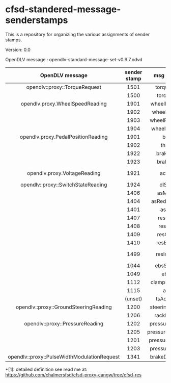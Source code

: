 # cfsd-standered-message-senderstamps
This is a repository for organizing the various assignments of sender stamps. 

Version: 0.0

OpenDLV message : opendlv-standard-message-set-v0.9.7.odvd

|            OpenDLV message                  | sender stamp |    msg content    | sensor/req |      unit       | origin |
| :-----------------------------------------: | :----------: | :---------------: | :--------: | :-------------: | ------ |
|     opendlv::proxy::TorqueRequest           |     1501     |    torqueRight    |    req     |    0~2400cNm    |        |
|                                             |     1500     |    torqueLeft     |    req     |    0~2400cNm    |        |
|    opendlv.proxy.WheelSpeedReading          |     1901     |  wheelRareRight   |   sensor   |      Km/h       | CANgw  |
|                                             |     1902     |   wheelRareLeft   |   sensor   |      Km/h       | CANgw  |
|                                             |     1903     |  wheelFrontRight  |   sensor   |      Km/h       | CANgw  |
|                                             |     1904     |  wheelFrontLeft   |   sensor   |      Km/h       | CANgw  |
|  opendlv.proxy.PedalPositionReading         |     1901     |       brake       |   sensor   |        %        | CANgw  |
|                                             |     1902     |     throttle      |   sensor   |        %        | CANgw  |
|                                             |     1922     |    brakeFront     |   sensor   |        %        | CANgw  |
|                                             |     1923     |     brakeRear     |   sensor   |        %        | CANgw  |
|     opendlv.proxy.VoltageReading            |     1921     |      accSoC       |   sensor   | State of Charge | CANgw  |
|  opendlv::proxy::SwitchStateReading         |     1924     |     dlStatus      |   sensor   |       0/1       | CANgw  |
|                                             |     1406     |     asMission     |   sensor   |       0-8       | CANgw  |
|                                             |     1404     |   asRedyToDrive   |    req     |       1/0       |        |
|                                             |     1401     |      asState      |   sensor   |     states      |        |
|                                             |     1407     |     resStatus     |   sensor   |     0/1*[1]     | CANgw  |
|                                             |     1408     |     resEStop      |   sensor   |    0/128*[1]    | CANgw  |
|                                             |     1409     |    resQuality     |   sensor   |    0-100*[1]    | CANgw  |
|                                             |     1410     |    resButtons     |   sensor   |   1/3/5/7*[1]   | CANgw  |
|                                             |     1499     |   resInitialize   |    req     | Don't Care*[1]  |        |
|                                             |     1044     |    ebsSpeaker     |   sensor   |      bool       | ASNode |
|                                             |     1049     |       ebsOk       |   sensor   |      bool       | ASNode |
|                                             |     1112     |   clampExtended   |   sensor   |      bool       | ASNode |
|                                             |     1115     |       asms        |   sensor   |      bool       | ASNode |
|                                             |    (unset)   |    tsActivated    |   sensor   |      bool       | ASNode |
| opendlv::proxy::GroundSteeringReading       |     1200     | steeringPosition  |   sensor   |       mm        | ASNode |
|                                             |     1206     |   rackPosition    |   sensor   |       mm        | ASNode |
|    opendlv::proxy::PressureReading          |     1202     |  pressureService  |   sensor   |       bar       | ASNode |
|                                             |     1205     | pressureRegulator |   sensor   |       bar       | ASNode |
|                                             |     1201     |  pressureEBSLine  |   sensor   |       bar       | ASNode |
|                                             |     1203     |  pressureEBSAct   |   sensor   |       bar       | ASNode |
| opendlv::proxy::PulseWidthModulationRequest |     1341     |  brakeDutyCycle   |   sensor   |    dutyCycles   | ASNode |

*[1]: detailed definition see read me at:  https://github.com/chalmersfsd/cfsd-proxy-cangw/tree/cfsd-res
